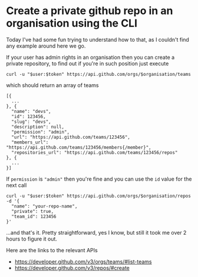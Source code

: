 # Create a private github repo in an organisation using the CLI

Today I've had some fun trying to understand how to that, as I couldn't find any example around here we go.

If your user has admin rights in an organisation then you can create a private repository, to find out if you're in such position just execute 

    curl -u "$user:$token" https://api.github.com/orgs/$organisation/teams

which should return an array of teams

    [{
      ...
    }, {
      "name": "devs",
      "id": 123456,
      "slug": "devs",
      "description": null,
      "permission": "admin",
      "url": "https://api.github.com/teams/123456",
      "members_url": "https://api.github.com/teams/123456/members{/member}",
      "repositories_url": "https://api.github.com/teams/123456/repos"
    }, {
      ...
    }]

If `permission` is `"admin"` then you're fine and you can use the `id` value for the next call

    curl -u "$user:$token" https://api.github.com/orgs/$organisation/repos -d '{
      "name": "your-repo-name", 
      "private": true, 
      "team_id": 123456
    }'

...and that's it. Pretty straightforward, yes I know, but still it took me over 2 hours to figure it out.

Here are the links to the relevant APIs 

* https://developer.github.com/v3/orgs/teams/#list-teams
* https://developer.github.com/v3/repos/#create
